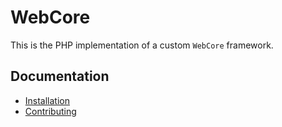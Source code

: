 # WebCore

This is the PHP implementation of a custom `WebCore` framework.  

## Documentation

- [Installation](doc/01-usage.md)
- [Contributing](doc/02-contributing.md)